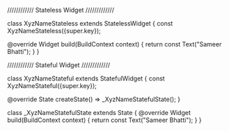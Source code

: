 //////////// Stateless Widget /////////////

class XyzNameStateless extends StatelessWidget {
  const XyzNameStateless({super.key});

  @override
  Widget build(BuildContext context) {
    return const Text("Sameer Bhatti");
  }
}

//////////// Stateful Widget /////////////

class XyzNameStateful extends StatefulWidget {
  const XyzNameStateful({super.key});

  @override
  State<XyzNameStateful> createState() => _XyzNameStatefulState();
}

class _XyzNameStatefulState extends State<XyzNameStateful> {
  @override
  Widget build(BuildContext context) {
    return const Text("Sameer Bhatti");
  }
}
    